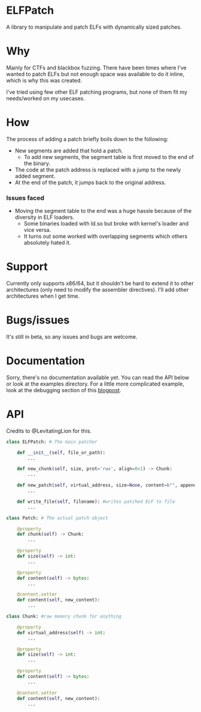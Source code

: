 # ELFPatch

A library to manipulate and patch ELFs with dynamically sized patches.  

# Why

Mainly for CTFs and blackbox fuzzing. There have been times where I've wanted to patch ELFs but not enough space was available to do it inline, which is why this was created. 

I've tried using few other ELF patching programs, but none of them fit my needs/worked on my usecases. 

# How 

The process of adding a patch briefly boils down to the following:

- New segments are added that hold a patch.
    - To add new segments, the segment table is first moved to the end of the binary. 
- The code at the patch address is replaced with a jump to the newly added segment.
- At the end of the patch, it jumps back to the original address.

### Issues faced

- Moving the segment table to the end was a huge hassle because of the diversity in ELF loaders.
    - Some binaries loaded with ld.so but broke with kernel's loader and vice versa. 
    - It turns out some worked with overlapping segments which others absolutely hated it. 

# Support

Currently only supports x86/64, but it shouldn't be hard to extend it to other architectures (only need to modify the assembler directives). I'll add other architectures when I get time.

# Bugs/issues

It's still in beta, so any issues and bugs are welcome.

# Documentation

Sorry, there's no documentation available yet. You can read the API below or look at the examples directory. For a little more complicated example, look at the debugging section of this [blogpost](http://blog.perfect.blue/Hack-A-Sat-CTF-2020-Launch-Link).

# API

Credits to @LevitatingLion for this.

```python
class ELFPatch: # The main patcher

    def __init__(self, file_or_path):
        ...

    def new_chunk(self, size, prot='rwx', align=0x1) -> Chunk:
        ...

    def new_patch(self, virtual_address, size=None, content=b"", append_jump_back=True, append_original_instructions=True) -> Patch:
        ...

    def write_file(self, filename): #writes patched ELF to file
        ...

class Patch: # The actual patch object

    @property
    def chunk(self) -> Chunk:
        ...

    @property
    def size(self) -> int:
        ...

    @property
    def content(self) -> bytes:
        ...

    @content.setter
    def content(self, new_content):
        ...

class Chunk: #raw memory chunk for anything

    @property
    def virtual_address(self) -> int:
        ...

    @property
    def size(self) -> int:
        ...

    @property
    def content(self) -> bytes:
        ...

    @content.setter
    def content(self, new_content):
        ...

```

